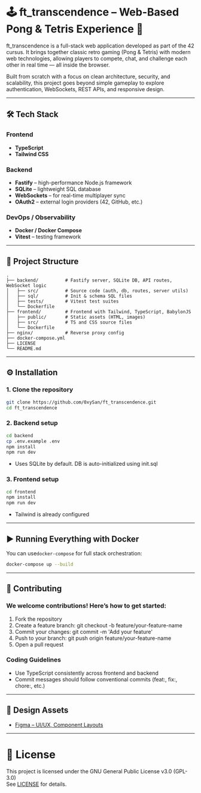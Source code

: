 # 🕹️ ft_transcendence – Web-Based Pong & Tetris Experience 🚀

ft_transcendence is a full-stack web application developed as part of the 42 cursus.
It brings together classic retro gaming (Pong & Tetris) with modern web technologies, allowing players to compete, chat, and challenge each other in real time — all inside the browser.

Built from scratch with a focus on clean architecture, security, and scalability, this project goes beyond simple gameplay to explore authentication, WebSockets, REST APIs, and responsive design.

---


## 🛠️ Tech Stack

### Frontend
- **TypeScript**
- **Tailwind CSS**

### Backend
- **Fastify** – high-performance Node.js framework
- **SQLite** – lightweight SQL database
- **WebSockets** – for real-time multiplayer sync
- **OAuth2** – external login providers (42, GitHub, etc.)

### DevOps / Observability
- **Docker / Docker Compose**
- **Vitest** – testing framework

---

## 📁 Project Structure

```plaintext
.
├── backend/          # Fastify server, SQLite DB, API routes, WebSocket logic
│   ├── src/          # Source code (auth, db, routes, server utils)
│   ├── sql/          # Init & schema SQL files
│   ├── tests/        # Vitest test suites
│   └── Dockerfile
├── frontend/         # Frontend with Tailwind, TypeScript, BabylonJS
│   ├── public/       # Static assets (HTML, images)
│   ├── src/          # TS and CSS source files
│   └── Dockerfile
├── nginx/            # Reverse proxy config
├── docker-compose.yml
├── LICENSE
└── README.md
```

---

## ⚙️ Installation

### 1. Clone the repository
```bash
git clone https://github.com/0xySan/ft_transcendence.git
cd ft_transcendence
```
### 2. Backend setup
```bash
cd backend
cp .env.example .env
npm install
npm run dev
```
- Uses SQLite by default. DB is auto-initialized using init.sql
### 3. Frontend setup
```bash
cd frontend
npm install
npm run dev
```
- Tailwind is already configured
---
## ▶️ Running Everything with Docker

You can use```docker-compose``` for full stack orchestration:
```bash
docker-compose up --build
```
---

## 🤝 Contributing

### We welcome contributions! Here’s how to get started:
1. Fork the repository
2. Create a feature branch: git checkout -b feature/your-feature-name
3. Commit your changes: git commit -m 'Add your feature'
4. Push to your branch: git push origin feature/your-feature-name
5. Open a pull request

### Coding Guidelines
- Use TypeScript consistently across frontend and backend
- Commit messages should follow conventional commits (feat:, fix:, chore:, etc.)

---

## 🎨 Design Assets

- [Figma – UI/UX, Component Layouts](https://www.figma.com/file/)

---

# 📄 License

This project is licensed under the GNU General Public License v3.0 (GPL-3.0)
<br>
See [LICENSE](https://github.com/0xySan/ft_transcendence/blob/main/LICENSE) for details.
